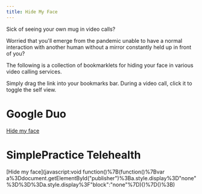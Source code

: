```yaml
---
title: Hide My Face
---
```


Sick of seeing your own mug in video calls? 

Worried that you'll emerge from the pandemic unable to have a normal interaction with another human
without a mirror constantly held up in front of you?

The following is a collection of bookmarklets for hiding your face in various video calling services.

Simply drag the link into your bookmarks bar. During a video call, click it to toggle the self view.

# Google Duo

[Hide my face](javascript:void%20function(){function%20a(){return[].slice.call(document.getElementsByTagName(%22video%22)).filter(a=%3E%220%22==a.tabIndex)[0]}(function(){var%20b=a();b.style.display=%22none%22===b.style.display%3F%22block%22:%22none%22})()}();)

# SimplePractice Telehealth

[Hide my face](javascript:void function()%7B(function()%7Bvar a%3Ddocument.getElementById("publisher")%3Ba.style.display%3D"none"%3D%3D%3Da.style.display%3F"block":"none"%7D)()%7D()%3B)

